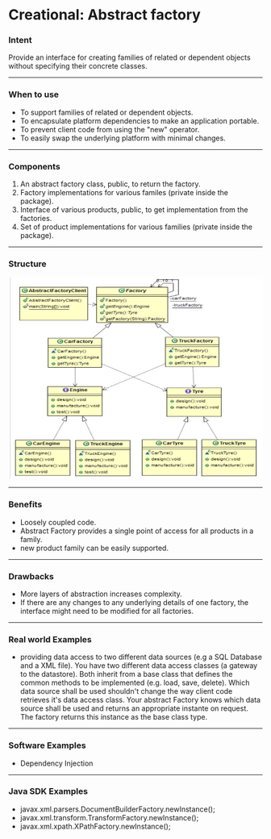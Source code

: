 # Creational: Abstract factory
### Intent

Provide an interface for creating families of related or dependent objects without specifying their concrete classes.

---
### When to use

* To support families of related or dependent objects.
* To encapsulate platform dependencies to make an application portable.
* To prevent client code from using the "new" operator.
* To easily swap the underlying platform with minimal changes.

---
### Components

1. An abstract factory class, public, to return the factory.
2. Factory implementations for various familes (private inside the package).
3. Interface of various products, public, to get implementation from the factories.
4. Set of product implementations for various families (private inside the package).

---
### Structure

<img src="./creational_abstract_factory.jpg" width="600" height="400">

---
### Benefits

* Loosely coupled code.
* Abstract Factory provides a single point of access for all products in a family.
* new product family can be easily supported.

---
### Drawbacks

* More layers of abstraction increases complexity.
* If there are any changes to any underlying details of one factory, the interface might need to be modified for all factories.

---
### Real world Examples

* providing data access to two different data sources (e.g a SQL Database and a XML file). You have two different data access classes (a gateway to the datastore).
Both inherit from a base class that defines the common methods to be implemented (e.g. load, save, delete). Which data source shall be used shouldn't change the way client
code retrieves it's data access class. Your abstract Factory knows which data source shall be used and returns an appropriate instante on request. The factory returns 
this instance as the base class type.

---
### Software Examples

* Dependency Injection

--- 
### Java SDK Examples

* javax.xml.parsers.DocumentBuilderFactory.newInstance();
* javax.xml.transform.TransformFactory.newInstance();
* javax.xml.xpath.XPathFactory.newInstance();
